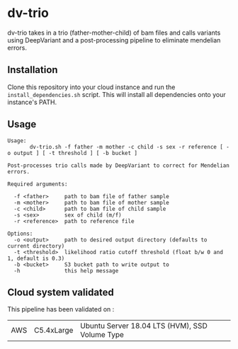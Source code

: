 # dv-trio

dv-trio takes in a trio (father-mother-child) of bam files and calls variants using DeepVariant and a post-processing pipeline to eliminate mendelian errors.

## Installation
Clone this repository into your cloud instance and run the `install_dependencies.sh` script. This will install all dependencies onto your instance's PATH.


## Usage
```
Usage:
       dv-trio.sh -f father -m mother -c child -s sex -r reference [ -o output ] [ -t threshold ] [ -b bucket ]

Post-processes trio calls made by DeepVariant to correct for Mendelian errors.

Required arguments:

  -f <father>     path to bam file of father sample
  -m <mother>     path to bam file of mother sample
  -c <child>      path to bam file of child sample
  -s <sex>        sex of child (m/f)
  -r <reference>  path to reference file

Options:
  -o <output>     path to desired output directory (defaults to current directory)
  -t <threshold>  likelihood ratio cutoff threshold (float b/w 0 and 1, default is 0.3)
  -b <bucket>     S3 bucket path to write output to
  -h              this help message
```
## Cloud system validated
This pipeline has been validated on :

|  |  |  |
|--|--|--|
|AWS  | C5.4xLarge |  Ubuntu Server 18.04 LTS (HVM), SSD Volume Type |

